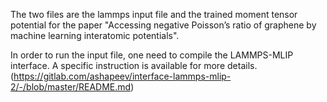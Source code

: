 The two files are the lammps input file and the trained moment tensor potential for the paper "Accessing negative Poisson’s ratio of graphene by machine learning interatomic potentials".


In order to run the input file, one need to compile the LAMMPS-MLIP interface. A specific instruction is available for more details. 
(https://gitlab.com/ashapeev/interface-lammps-mlip-2/-/blob/master/README.md)
